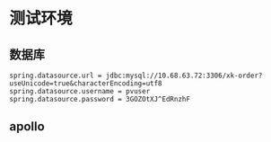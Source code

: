 # 测试环境


## 数据库

```Shell
spring.datasource.url = jdbc:mysql://10.68.63.72:3306/xk-order?useUnicode=true&characterEncoding=utf8
spring.datasource.username = pvuser
spring.datasource.password = 3GOZOtXJ^EdRnzhF
```

## apollo



